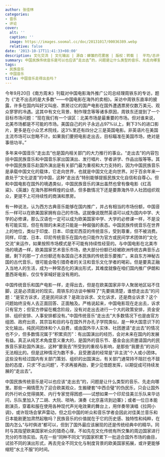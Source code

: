 ```yaml
---
author: 张佳林
categories:
- 音乐
- 评论
cover:
  alt: ''
  caption: ''
  image: https://images.soomal.cc/doc/20131017/00036389.webp
  relative: false
date: '2013-10-17T11:41:33+08:00'
description: 文化交流 | 文化输出 | 源自：蝉雏的花雾居 | 版权：转载 |  平均/总评分：10.00/40
summary: 中国民族传统音乐是可以也应该“走出去”的，问题是让什么类型的音乐、先走向哪里。那些一厢情愿为了迎合欧美观众，生搬硬套“中西合璧”的伪民乐，只会让国外的外行听众觉得搞笑、内行专家觉得困惑。民族音乐的价值就在于它的历史感、独特性和纯粹……
tags:
- 民族音乐
- 中国音乐
title: 中国音乐走得出去吗？
---
```


今年9月20日《南方周末》刊载对中国电影海外推广公司总经理周铁东的专访，题为《“走不出去的是大多数”――中国电影在海外的卖相》。采访中周铁东直率的披露，许多在国内叫好又叫座、票房过亿的国产电影在国外遭遇票房仅数万美元、观众寥寥的冷遇。这其中有文化背景、制作理念等等诸多原因，周铁东还提到了一个目标市场问题：“现在我们有一个误区：北美市场是最重要的市场。但对谁来说，北美市场都是不可能的市场。美国自己的片子永远占97%以上，剩下3%的进口影片，更多是在小众艺术院线，这3%里还有四分之三是英国电影。非英语片在美国主流市场可以忽略不计。如果我们要把电影走出去，目标瞄准在美国市场，绝对是事倍功半。”

多年来中国音乐“走出去”也是国内相关部门的大力推行的事业。“走出去”的内容包括中国民族音乐和中国音乐家出国演出、发行唱片、学者讲学、作品出版等等。其中中国民族音乐赴国外演出是有关部门最为重视和大力支持的，因为中国民族音乐是承载中国文化的载体，它走向世界，也就是中国文化走向世界。对于百余年来一直处于“文化逆差”的中国，这种“走出去”特别能够提振民族文化自信和自尊心。但和中国电影在国外的境遇类似，中国民族音乐的演出虽然也曾有像电影《红高粱》、《英雄》在海外那种辉煌的业绩，但多数情况下还是要靠海外华人社团组织观众，更提不上可持续性的商演和票房。

有一种说法，认为西方古典音乐能够在国内推广，并占有相当的市场份额，中国音乐一样可以在欧美国家拥有自己的市场。这就像说既然英语可以成为国内中学、大学的必修课，那么汉语也一定可以成为欧美国家中学、大学的必修课一样，不是没有可能实现，但在有限的未来还只能是一种倔强的表态。中国民族传统音乐在世界上的地位，类似于印度、日本、印度尼西亚的传统音乐，受到尊重，但不被消费。同样，印度、日本、印尼传统音乐在国内也只能作为官方或民间学术团体的“文化交流”来运作，如果按照市场模式是不可能有持续性经营的。与中国电影在北美市场的境遇一样，欧美国家艺术音乐市场，绝大部分份额已经被欧洲传统古典音乐占据，剩下的那一丁点份额还有各国自己本民族的传统音乐要推广。来自东方神秘古国的古代音乐，很可能会吸引猎奇者的关注和音乐文化学者的喝彩。但是要真正融入当地人的生活，成为一种常态化的演出形式，其难度就像在咱们国内推广伊朗和墨西哥电影，仅仅专家喊好是没有用的。

中国传统音乐和国产电影一样，走得出去，但是在欧美国家非华人聚居地区站不住脚，这是必须面对的现实。周铁东的访谈中解释了“先要搞清楚，谁想走出去”的问题：“是官方诉求，还是民间诉求？是政治诉求、文化诉求，还是商业诉求？这个问题始终没有人去正面回答、正面触及。严格说起来，中国电影现在走出去，诉求只有官方；但官方停留在概念阶段，没有对走出去进行一个大的政策安排，资金安排、组织安排、人事安排都没有。”中国传统音乐“走出去”大多数情况下也是由官方组团、政府出资，其宗旨和目的与在国外开办孔子学院类似，是一种大国意识下的文化输出。纯民间团体和个人自费，或由国外华人实体、社团邀请“走出去”的情况也不少，但多数情况属于“积累资历”：有出国演出的经历，会对未来在国内的发展有益。真正从纯艺术角度意义重大的，是国外的音乐节、基金会出资邀请国内的民族音乐家赴国外演出，这种“要我去”所受到的重视与影响，是那些“我要去”的访问无法相比的。但是这种情况为数不多，且受邀请的经常是“非主流”个人或小团体。这些没有经过国内有关部门策划、组织的出国演出，有关部门通常持不阻拦也不鼓励的态度，只求“不出问题”，不求再接再励，更少见借题发挥，以期促成可持续发展的“走出去”。

中国民族传统音乐是可以也应该“走出去”的，问题是让什么类型的音乐、先走向哪里。那些一厢情愿为了迎合欧美观众，生搬硬套“中西合璧”的伪民乐，只会让国外的外行听众觉得搞笑、内行专家觉得困惑――试想如果一个印尼佳美兰乐队来华访问，乐队里加入了二胡、大阮、唢呐，演奏《北京喜讯到边寨》；或者一位日本能剧演员，穿着和服在使用各种现代声光电效果的舞台上，用伴奏带演唱《拉网小调》，或许现场会掌声雷动，但之后中国的听众和音乐学者会因此对佳美兰音乐和日本能剧更加肃然起敬吗？民族音乐的价值就在于它的历史感、独特性和纯粹，在国内怎么“与时俱进”都可以，但到了国外最应该展现的还是传统经典中的精华。同时与其指望欧美国家听众的猎奇心理，不如先在文化传统有所交集的周边国家进行充分的市场实验。先在一些“同种不同文”的国家积累下一批适合国外市场的曲目，试验不同的演出形式，再去完全不同文化与制度背景的欧美国家拓展，或许更能够缩短“水土不服”的时间。